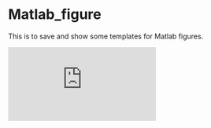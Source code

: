 # Matlab_figure

This is to save and show some templates for Matlab figures.

![image](https://github.com/wdong5/Matlab_figure/blob/master/Error_analysis.pdf)

